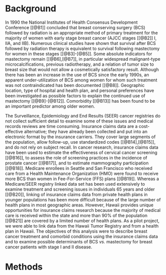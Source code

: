 Background
==========

In 1990 the National Institutes of Health Consensus Development Conference \[[@B1]\] concluded that breast conserving surgery (BCS) followed by radiation is an appropriate method of primary treatment for the majority of women with early stage breast cancer (AJCC stages \[[@B2]\] I, IIA, and IIB). Numerous clinical studies have shown that survival after BCS followed by radiation therapy is equivalent to survival following mastectomy for women in these stages \[[@B3]-[@B5]\]. Some absolute indicators for mastectomy remain \[[@B6],[@B7]\], in particular widespread malignant-type microcalcifications, previous radiotherapy, and a relation of tumor size to breast size that would not allow a cosmetically satisfactory result. Although there has been an increase in the use of BCS since the early 1990s, an apparent under-utilization of BCS among women for whom such treatment was not contraindicated has been documented \[[@B8]\]. Geographic location, type of hospital and health plan, and personal preferences have been investigated as possible factors to explain the continued use of mastectomy \[[@B9]-[@B12]\]. Comorbidity \[[@B13]\] has been found to be an important predictor among older women.

The Surveillance, Epidemiology and End Results (SEER) cancer registries do not collect sufficient detail to examine some of these issues and medical records reviews are time consuming. Insurance claims data are a cost-effective alternative; they have already been collected and put into an electronic format by the insurance carriers. They cover large segments of the population, allow follow-up, use standardized codes \[[@B14],[@B15]\], and do not rely on subject recall. In cancer research, insurance claims data have been used to estimate the effectiveness of cervical cancer screening \[[@B16]\], to assess the role of screening practices in the incidence of prostate cancer \[[@B17]\], and to estimate mammography participation \[[@B18]\]. Medicare enrollees in Seattle and San Francisco who received care from a Health Maintenance Organization (HMO) were found to receive more BCS than women in Fee-For-Service (FFS) plans \[[@B19]\]. Whereas a Medicare/SEER registry linked data set has been used extensively to examine treatment and screening issues in individuals 65 years and older \[[@B20]\], linking of insurance claims data from private health plans in younger populations has been more difficult because of the large number of health plans in most geographic areas. However, Hawaii provides unique opportunities for insurance claims research because the majority of medical care is received within the state and more than 90% of the population \[[@B21]\] are covered by a limited number of health plans. As a pilot project, we were able to link data from the Hawaii Tumor Registry and from a health plan in Hawaii. The objectives of this analysis were to describe breast cancer treatment and comorbid conditions using the insurance claims data and to examine possible determinants of BCS *vs.* mastectomy for breast cancer patients with stage I and II disease.

Methods
=======

